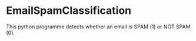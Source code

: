 # EmailSpamClassification
This python programme detects whether an email is SPAM (1) or NOT SPAM (0).
